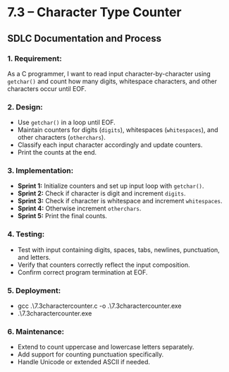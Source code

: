 # 7.3 – Character Type Counter  
## SDLC Documentation and Process

### 1. **Requirement:**
As a C programmer, I want to read input character-by-character using `getchar()` and count how many digits, whitespace characters, and other characters occur until EOF.

### 2. **Design:**
- Use `getchar()` in a loop until EOF.
- Maintain counters for digits (`digits`), whitespaces (`whitespaces`), and other characters (`otherchars`).
- Classify each input character accordingly and update counters.
- Print the counts at the end.

### 3. **Implementation:**
- **Sprint 1:** Initialize counters and set up input loop with `getchar()`.
- **Sprint 2:** Check if character is digit and increment `digits`.
- **Sprint 3:** Check if character is whitespace and increment `whitespaces`.
- **Sprint 4:** Otherwise increment `otherchars`.
- **Sprint 5:** Print the final counts.

### 4. **Testing:**
- Test with input containing digits, spaces, tabs, newlines, punctuation, and letters.
- Verify that counters correctly reflect the input composition.
- Confirm correct program termination at EOF.

### 5. **Deployment:**
- gcc .\7.3charactercounter.c -o .\7.3charactercounter.exe
- .\7.3charactercounter.exe


### 6. **Maintenance:**
- Extend to count uppercase and lowercase letters separately.
- Add support for counting punctuation specifically.
- Handle Unicode or extended ASCII if needed.